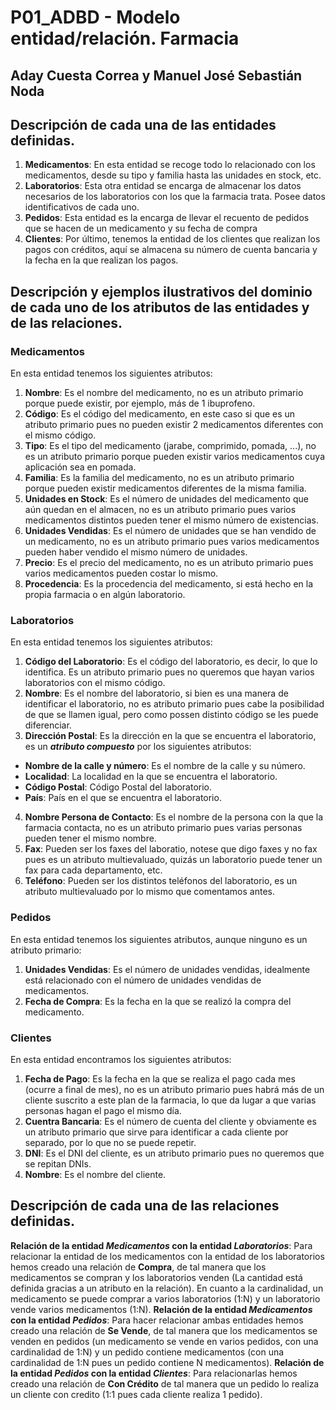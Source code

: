 # P01_ADBD - Modelo entidad/relación. Farmacia
## Aday Cuesta Correa y Manuel José Sebastián Noda
## Descripción de cada una de las entidades definidas.
1. **Medicamentos**: En esta entidad se recoge todo lo relacionado con los medicamentos, desde su tipo y familia hasta las unidades en stock, etc.
2. **Laboratorios**: Esta otra entidad se encarga de almacenar los datos necesarios de los laboratorios con los que la farmacia trata. Posee datos identificativos de cada uno.
3. **Pedidos**: Esta entidad es la encarga de llevar el recuento de pedidos que se hacen de un medicamento y su fecha de compra
4. **Clientes**: Por último, tenemos la entidad de los clientes que realizan los pagos con créditos, aquí se almacena su número de cuenta bancaria y la fecha en la que realizan los pagos.
## Descripción y ejemplos ilustrativos del dominio de cada uno de los atributos de las entidades y de las relaciones.
### **Medicamentos**
En esta entidad tenemos los siguientes atributos:
1. **Nombre**: Es el nombre del medicamento, no es un atributo primario porque puede existir, por ejemplo, más de 1 ibuprofeno.
2. **Código**: Es el código del medicamento, en este caso si que es un atributo primario pues no pueden existir 2 medicamentos diferentes con el mismo código.
3. **Tipo**: Es el tipo del medicamento (jarabe, comprimido, pomada, ...), no es un atributo primario porque pueden existir varios medicamentos cuya aplicación sea en pomada.
4. **Familia**: Es la familia del medicamento, no es un atributo primario porque pueden existir medicamentos diferentes de la misma familia.
5. **Unidades en Stock**: Es el número de unidades del medicamento que aún quedan en el almacen, no es un atributo primario pues varios medicamentos distintos pueden tener el mismo número de existencias. 
6. **Unidades Vendidas**: Es el número de unidades que se han vendido de un medicamento, no es un atributo primario pues varios medicamentos pueden haber vendido el mismo número de unidades.
7. **Precio**: Es el precio del medicamento, no es un atributo primario pues varios medicamentos pueden costar lo mismo.
8. **Procedencia**: Es la procedencia del medicamento, si está hecho en la propia farmacia o en algún laboratorio.
### **Laboratorios**
En esta entidad tenemos los siguientes atributos:
1. **Código del Laboratorio**: Es el código del laboratorio, es decir, lo que lo identifica. Es un atributo primario pues no queremos que hayan varios laboratorios con el mismo código.
2. **Nombre**: Es el nombre del laboratorio, si bien es una manera de identificar el laboratorio, no es atributo primario pues cabe la posibilidad de que se llamen igual, pero como possen distinto código se les puede diferenciar.
3. **Dirección Postal**: Es la dirección en la que se encuentra el laboratorio, es un ***atributo compuesto*** por los siguientes atributos:
 - **Nombre de la calle y número**: Es el nombre de la calle y su número.
 - **Localidad**: La localidad en la que se encuentra el laboratorio.
 - **Código Postal**: Código Postal del laboratorio.
 - **País**: País en el que se encuentra el laboratorio.
4. **Nombre Persona de Contacto**: Es el nombre de la persona con la que la farmacia contacta, no es un atributo primario pues varias personas pueden tener el mismo nombre.
5. **Fax**: Pueden ser los faxes del laboratio, notese que digo faxes y no fax pues es un atributo multievaluado, quizás un laboratorio puede tener un fax para cada departamento, etc.
6. **Teléfono**: Pueden ser los distintos teléfonos del laboratorio, es un atributo multievaluado por lo mismo que comentamos antes.
### **Pedidos**
En esta entidad tenemos los siguientes atributos, aunque ninguno es un atributo primario:
1. **Unidades Vendidas**: Es el número de unidades vendidas, idealmente está relacionado con el número de unidades vendidas de medicamentos.
2. **Fecha de Compra**: Es la fecha en la que se realizó la compra del medicamento.
### **Clientes**
En esta entidad encontramos los siguientes atributos:
1. **Fecha de Pago**: Es la fecha en la que se realiza el pago cada mes (ocurre a final de mes), no es un atributo primario pues habrá más de un cliente suscrito a este plan de la farmacia, lo que da lugar a que varias personas hagan el pago el mismo día.
2. **Cuentra Bancaria**: Es el número de cuenta del cliente y obviamente es un atributo primario que sirve para identificar a cada cliente por separado, por lo que no se puede repetir.
3. **DNI**: Es el DNI del cliente, es un atributo primario pues no queremos que se repitan DNIs.
4. **Nombre**: Es el nombre del cliente.
## Descripción de cada una de las relaciones definidas.
**Relación de la entidad *Medicamentos* con la entidad *Laboratorios***: Para relacionar la entidad de los medicamentos con la entidad de los laboratorios hemos creado una relación de **Compra**, de tal manera que los medicamentos se compran y los laboratorios venden (La cantidad está definida gracias a un atributo en la relación). En cuanto a la cardinalidad, un medicamento se puede comprar a varios laboratorios (1:N) y un laboratorio vende varios medicamentos (1:N).
**Relación de la entidad *Medicamentos* con la entidad *Pedidos***: Para hacer relacionar ambas entidades hemos creado una relación de **Se Vende**, de tal manera que los medicamentos se venden en pedidos (un medicamento se vende en varios pedidos, con una cardinalidad de 1:N) y un pedido contiene medicamentos (con una cardinalidad de 1:N pues un pedido contiene N medicamentos).
**Relación de la entidad *Pedidos* con la entidad *Clientes***: Para relacionarlas hemos creado una relación de **Con Crédito** de tal manera que un pedido lo realiza un cliente con credito (1:1 pues cada cliente realiza 1 pedido).
